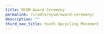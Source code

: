 ```yaml
---
title: NYUM Award Ceremony
permalink: /cradle/nyum/award-ceremony/
description: ""
third_nav_title: Youth Upcycling Movement
---
```

